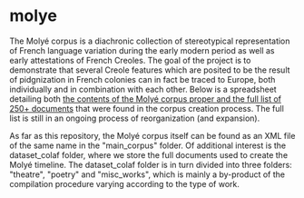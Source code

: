 # molye
The Molyé corpus is a diachronic collection of stereotypical representation of French language variation during the early modern period as well as early attestations of French Creoles.
The goal of the project is to demonstrate that several Creole features which are posited to be the result of pidgnization in French colonies can in fact be traced to Europe, 
both individually and in combination with each other. Below is a spreadsheet detailing both  [the contents of the Molyé corpus proper and the full list of 250+ documents](https://docs.google.com/spreadsheets/d/e/2PACX-1vS43h47Gq3x6F_qt5DoByeztvZJSkifAOsuLNuVsbawh8KHlrpRbX29CAEsruipmLZd7ugA3_GoQDZk/pubhtml) that were found in the corpus creation process.
The full list is still in an ongoing process of reorganization (and expansion).


As far as this repository, the Molyé corpus itself can be found as an XML file of the same name in the "main_corpus" folder. Of additional interest is the dataset_colaf folder,
where we store the full documents used to create the Molyé timeline. The dataset_colaf folder is in turn divided into three folders: "theatre", "poetry" and "misc_works",
which is mainly a by-product of the compilation procedure varying according to the type of work.
